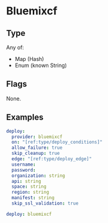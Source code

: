 # Bluemixcf



## Type

Any of:

* Map (Hash)
* Enum (known String)

## Flags

None.


## Examples

```yaml
deploy:
  provider: bluemixcf
  on: "[ref:type/deploy_conditions]"
  allow_failure: true
  skip_cleanup: true
  edge: "[ref:type/deploy_edge]"
  username: 
  password: 
  organization: string
  api: string
  space: string
  region: string
  manifest: string
  skip_ssl_validation: true
```

```yaml
deploy: bluemixcf

```
